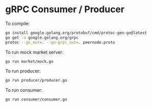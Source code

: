 # gRPC Consumer / Producer

To compile:
```bash
go install google.golang.org/protobuf/cmd/protoc-gen-go@latest
go get -u google.golang.org/grpc
protoc --go_out=. --go-grpc_out=. peernode.proto
```

To run mock market server:
```bash
go run market/mock.go
```

To run producer:
```bash
go run producer/producer.go
```

To run consumer:
```bash
go run consumer/consumer.go
```